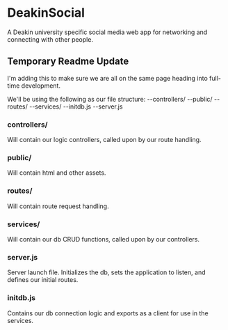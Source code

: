 # DeakinSocial
A Deakin university specific social media web app for networking and connecting with other people.

## Temporary Readme Update 
I'm adding this to make sure we are all on the same page heading into full-time development.

We'll be using the following as our file structure:
--controllers/
--public/
--routes/
--services/
--initdb.js
--server.js

### controllers/
Will contain our logic controllers, called upon by our route handling.

### public/
Will contain html and other assets.

### routes/
Will contain route request handling.

### services/
Will contain our db CRUD functions, called upon by our controllers.

### server.js
Server launch file. Initializes the db, sets the application to listen, and defines our initial routes.

### initdb.js
Contains our db connection logic and exports as a client for use in the services.
